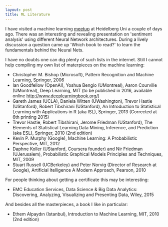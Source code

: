 ```yaml
---
layout: post
title: ML Literature
---
```


I have visited a machine learning 
[meetup](https://www.meetup.com/Machine-Learning-Rhein-Neckar/events/235015220/)
at Heidelberg Uni a couple of days ago.
There was an interesting and revealing presentation on 'sentiment analysis' 
using different Neural Network architectures. During a lively discussion
a question came up 'Which book to read?' to learn the fundamentals behind
the Neural Nets.

I have no doubts one can dig plenty of such lists in the internet.
Still I cannot help compiling my own list of materpieces on the 
machine learning:
* Christopher M. Bishop (Microsoft), Pattern Recognition and Machine Learning, Springer, 2006
* Ian Goodfellow (OpenAI), Yoshua Bengio (UMontreal), Aaron Courville (UMontreal), Deep Learning, 
MIT (to be published in 2016, available online http://www.deeplearningbook.org/)
* Gareth James (UCLA), Daniela Witten (UWashington), Trevor Hastie (UStanford), 
Robert Tibshirani (UStanford), An Introduction to
Statistical Learning with Applications in R (aka ISL), 
Springer, 2013 (Corrected at 6th printing 2015)
* Trevor Hastie, Robert Tibshirani, Jerome Friedman (UStanford),
The Elements of
Statistical Learning
Data Mining, Inference, and Prediction
(aka ESL), Springer, 2010 (2nd edition)
* Kevin P. Murphy (Google), Machine Learning: A Probabilistic Perspective,
MIT, 2012
* Daphne Koller (UStanford, Coursera founder) and Nir Friedman (UJerusalem), 
Probabilistic Graphical Models Principles and Techniques,
MIT, 2009
* Stuart Russell (UCBerkeley) and Peter Norvig (Director of Research at Google), 
Artificial Itelligence A Modern Approach, 
Pearson, 2010

For people thinking about getting a certificate this may be interesting:
* EMC Education Services, Data Science & Big Data Analytics: Discovering, Analyzing, 
Visualizing and Presenting Data, Wiley, 2015

And besides all the masterpieces, a book I like in particular:
* Ethem Alpaydın (Istanbul), Introduction to Machine Learning,
MIT, 2010 (2nd edition) 

